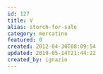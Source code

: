 ```yaml
---
id: 127
title: V
alias: storch-for-sale
category: mercatino
featured: 0
created: 2012-04-30T08:09:54
updated: 2019-05-14T21:44:22
created_by: ignazio
---
```

<div>
</div>

